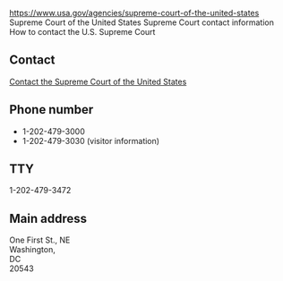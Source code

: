 

https://www.usa.gov/agencies/supreme-court-of-the-united-states
Supreme Court of the United States
Supreme Court contact information
How to contact the U.S. Supreme Court

Contact
-------

[Contact the Supreme Court of the United States](http://www.supremecourt.gov/contact/contactus.aspx)

Phone number
------------

* 1-202-479-3000  
* 1-202-479-3030 (visitor information)

TTY
---

1-202-479-3472

Main address
------------

One First St., NE  
Washington,  
DC  
20543
